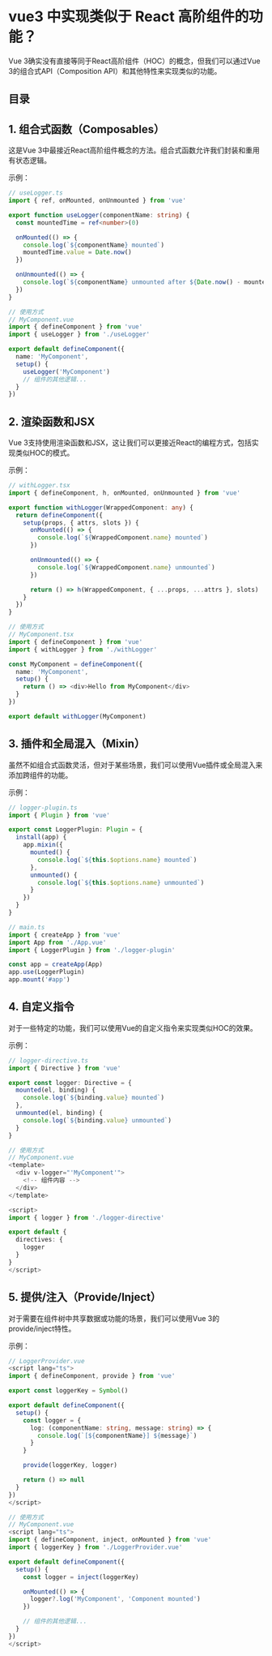 
# vue3 中实现类似于 React 高阶组件的功能？


Vue 3确实没有直接等同于React高阶组件（HOC）的概念，但我们可以通过Vue 3的组合式API（Composition API）和其他特性来实现类似的功能。


## 目录
<!-- toc -->
 ## 1. 组合式函数（Composables） 

这是Vue 3中最接近React高阶组件概念的方法。组合式函数允许我们封装和重用有状态逻辑。

示例：

```typescript
// useLogger.ts
import { ref, onMounted, onUnmounted } from 'vue'

export function useLogger(componentName: string) {
  const mountedTime = ref<number>(0)

  onMounted(() => {
    console.log(`${componentName} mounted`)
    mountedTime.value = Date.now()
  })

  onUnmounted(() => {
    console.log(`${componentName} unmounted after ${Date.now() - mountedTime.value}ms`)
  })
}

// 使用方式
// MyComponent.vue
import { defineComponent } from 'vue'
import { useLogger } from './useLogger'

export default defineComponent({
  name: 'MyComponent',
  setup() {
    useLogger('MyComponent')
    // 组件的其他逻辑...
  }
})
```

## 2. 渲染函数和JSX

Vue 3支持使用渲染函数和JSX，这让我们可以更接近React的编程方式，包括实现类似HOC的模式。

示例：

```typescript hl:15
// withLogger.tsx
import { defineComponent, h, onMounted, onUnmounted } from 'vue'

export function withLogger(WrappedComponent: any) {
  return defineComponent({
    setup(props, { attrs, slots }) {
      onMounted(() => {
        console.log(`${WrappedComponent.name} mounted`)
      })

      onUnmounted(() => {
        console.log(`${WrappedComponent.name} unmounted`)
      })

      return () => h(WrappedComponent, { ...props, ...attrs }, slots)
    }
  })
}

// 使用方式
// MyComponent.tsx
import { defineComponent } from 'vue'
import { withLogger } from './withLogger'

const MyComponent = defineComponent({
  name: 'MyComponent',
  setup() {
    return () => <div>Hello from MyComponent</div>
  }
})

export default withLogger(MyComponent)
```

## 3. 插件和全局混入（Mixin）

虽然不如组合式函数灵活，但对于某些场景，我们可以使用Vue插件或全局混入来添加跨组件的功能。

示例：

```typescript
// logger-plugin.ts
import { Plugin } from 'vue'

export const LoggerPlugin: Plugin = {
  install(app) {
    app.mixin({
      mounted() {
        console.log(`${this.$options.name} mounted`)
      },
      unmounted() {
        console.log(`${this.$options.name} unmounted`)
      }
    })
  }
}

// main.ts
import { createApp } from 'vue'
import App from './App.vue'
import { LoggerPlugin } from './logger-plugin'

const app = createApp(App)
app.use(LoggerPlugin)
app.mount('#app')
```

## 4. 自定义指令

对于一些特定的功能，我们可以使用Vue的自定义指令来实现类似HOC的效果。

示例：

```typescript
// logger-directive.ts
import { Directive } from 'vue'

export const logger: Directive = {
  mounted(el, binding) {
    console.log(`${binding.value} mounted`)
  },
  unmounted(el, binding) {
    console.log(`${binding.value} unmounted`)
  }
}

// 使用方式
// MyComponent.vue
<template>
  <div v-logger="'MyComponent'">
    <!-- 组件内容 -->
  </div>
</template>

<script>
import { logger } from './logger-directive'

export default {
  directives: {
    logger
  }
}
</script>
```

## 5. 提供/注入（Provide/Inject）

对于需要在组件树中共享数据或功能的场景，我们可以使用Vue 3的provide/inject特性。

示例：

```typescript
// LoggerProvider.vue
<script lang="ts">
import { defineComponent, provide } from 'vue'

export const loggerKey = Symbol()

export default defineComponent({
  setup() {
    const logger = {
      log: (componentName: string, message: string) => {
        console.log(`[${componentName}] ${message}`)
      }
    }

    provide(loggerKey, logger)

    return () => null
  }
})
</script>

// 使用方式
// MyComponent.vue
<script lang="ts">
import { defineComponent, inject, onMounted } from 'vue'
import { loggerKey } from './LoggerProvider.vue'

export default defineComponent({
  setup() {
    const logger = inject(loggerKey)

    onMounted(() => {
      logger?.log('MyComponent', 'Component mounted')
    })

    // 组件的其他逻辑...
  }
})
</script>
```

